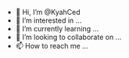 - 👋 Hi, I’m @KyahCed
- 👀 I’m interested in ...
- 🌱 I’m currently learning ...
- 💞️ I’m looking to collaborate on ...
- 📫 How to reach me ...

<!---
KyahCed/KyahCed is a ✨ special ✨ repository because its `README.md` (this file) appears on your GitHub profile.
You can click the Preview link to take a look at your changes.
--->
